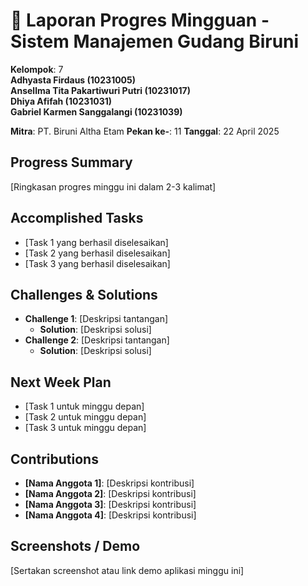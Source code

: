 # 📌 Laporan Progres Mingguan - **Sistem Manajemen Gudang Biruni**
**Kelompok**: 7
<br>
**Adhyasta Firdaus (10231005)**<br>
**Ansellma Tita Pakartiwuri Putri (10231017)**<br>
**Dhiya Afifah (10231031)**<br>
**Gabriel Karmen Sanggalangi (10231039)**

**Mitra**: PT. Biruni Altha Etam 
**Pekan ke-**: 11
**Tanggal**: 22 April 2025

## Progress Summary
[Ringkasan progres minggu ini dalam 2-3 kalimat]

## Accomplished Tasks
- [Task 1 yang berhasil diselesaikan]
- [Task 2 yang berhasil diselesaikan]
- [Task 3 yang berhasil diselesaikan]

## Challenges & Solutions
- **Challenge 1**: [Deskripsi tantangan]
  - **Solution**: [Deskripsi solusi]
- **Challenge 2**: [Deskripsi tantangan]
  - **Solution**: [Deskripsi solusi]

## Next Week Plan
- [Task 1 untuk minggu depan]
- [Task 2 untuk minggu depan]
- [Task 3 untuk minggu depan]

## Contributions
- **[Nama Anggota 1]**: [Deskripsi kontribusi]
- **[Nama Anggota 2]**: [Deskripsi kontribusi]
- **[Nama Anggota 3]**: [Deskripsi kontribusi]
- **[Nama Anggota 4]**: [Deskripsi kontribusi]

## Screenshots / Demo
[Sertakan screenshot atau link demo aplikasi minggu ini]